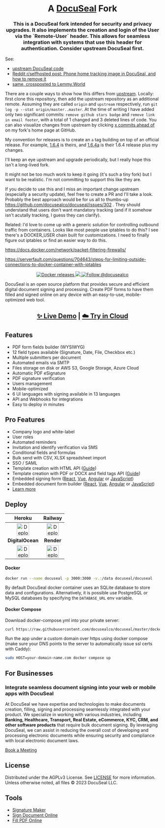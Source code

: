 <h1 align="center" style="border-bottom: none">
  <div>
    A <a href="https://www.docuseal.com">DocuSeal</a> Fork
  </div>
</h1>
<h3 align="center">
This is a DocuSeal fork intended for security and privacy upgrades. It also implements the creation and login of the User via the `Remote-User` header. This allows for seamless integration with systems that use this header for authentication. Consider upstream DocuSeal first.
</h3>

See:

* [upstream DocuSeal code](https://github.com/docusealco/docuseal)
* [Reddit r/selfhosted post: Phone home tracking image in DocuSeal, and how to remove it](https://www.reddit.com/r/selfhosted/comments/1dr2nby/phone_home_tracking_image_in_docuseal_and_how_to/)
* [same, crossposted to Lemmy.World](https://lemmy.world/post/17046423)

There are a couple ways to show how this differs from [upstream](https://github.com/docusealco/docuseal). Locally: first clone this repository, then add the upstream repository as an additional remote. Assuming they are called `origin` and `upstream` respectively, run `git log -p --stat origin/master..master`. At the time of writing I have added only two significant commits: `remove github stars badge` and `remove link in email footer`, with a total of 1 changed and 3 deleted lines of code. You can also visualize changes from upstream by clicking [x commits ahead of](https://github.com/meonkeys/docuseal/compare/docusealco%3Adocuseal%3Amaster...master) on my fork's home page at GitHub.

My convention for releases is to create an `a` tag building on top of an official release. For example, [1.6.4](https://github.com/docusealco/docuseal/releases/tag/1.6.4) is theirs, and [1.6.4a](https://github.com/meonkeys/docuseal/releases/tag/1.6.4a) is their 1.6.4 release plus my changes.

I'll keep an eye upstream and upgrade periodically, but I really hope this isn't a long-lived fork. 

It might not be too much work to keep it going (it's such a tiny fork) but I want to be realistic. I'm not committing to support this like they are.

If you decide to use this and I miss an important change upstream (especially a security update), feel free to create a PR and I'll take a look. Probably the best approach would be for us all to thumbs-up https://github.com/docusealco/docuseal/issues/302 . They should understand that users don't want mandatory tracking (and if it somehow isn't acutally tracking, I guess they can clarify).

Related: I'd love to come up with a generic solution for controlling outbound traffic from containers. Looks like most people use iptables to do this? I see there's a DOCKER_USER chain built for customizations. I need to finally figure out iptables or find an easier way to do this.

https://docs.docker.com/network/packet-filtering-firewalls/

https://serverfault.com/questions/704643/steps-for-limiting-outside-connections-to-docker-container-with-iptables

<p align="center">
  <a href="https://hub.docker.com/r/docuseal/docuseal">
    <img alt="Docker releases" src="https://img.shields.io/docker/v/docuseal/docuseal">
  </a>
  <a href="https://discord.gg/qygYCDGck9">
    <img src="https://img.shields.io/discord/1125112641170448454?logo=discord"/>
  </a>
  <a href="https://twitter.com/intent/follow?screen_name=docusealco">
    <img src="https://img.shields.io/twitter/follow/docusealco?style=social" alt="Follow @docusealco" />
  </a>
</p>
<p>
DocuSeal is an open source platform that provides secure and efficient digital document signing and processing. Create PDF forms to have them filled and signed online on any device with an easy-to-use, mobile-optimized web tool.
</p>
<h2 align="center">
  <a href="https://demo.docuseal.tech">✨ Live Demo</a>
  <span>|</span>
  <a href="https://docuseal.com/sign_up">☁️ Try in Cloud</a>
</h2>

## Features
- PDF form fields builder (WYSIWYG)
- 12 field types available (Signature, Date, File, Checkbox etc.)
- Multiple submitters per document
- Automated emails via SMTP
- Files storage on disk or AWS S3, Google Storage, Azure Cloud
- Automatic PDF eSignature
- PDF signature verification
- Users management
- Mobile-optimized
- 6 UI languages with signing available in 13 languages
- API and Webhooks for integrations
- Easy to deploy in minutes

## Pro Features
- Company logo and white-label
- User roles
- Automated reminders
- Invitation and identify verification via SMS
- Conditional fields and formulas
- Bulk send with CSV, XLSX spreadsheet import
- SSO / SAML
- Template creation with HTML API ([Guide](https://www.docuseal.com/guides/create-pdf-document-fillable-form-with-html-api))
- Template creation with PDF or DOCX and field tags API ([Guide](https://www.docuseal.com/guides/use-embedded-text-field-tags-in-the-pdf-to-create-a-fillable-form))
- Embedded signing form ([React](https://github.com/docusealco/docuseal-react), [Vue](https://github.com/docusealco/docuseal-vue), [Angular](https://github.com/docusealco/docuseal-angular) or [JavaScript](https://www.docuseal.com/docs/embedded))
- Embedded document form builder ([React](https://github.com/docusealco/docuseal-react), [Vue](https://github.com/docusealco/docuseal-vue), [Angular](https://github.com/docusealco/docuseal-angular) or [JavaScript](https://www.docuseal.com/docs/embedded))
- [Learn more](https://www.docuseal.com/pricing)

## Deploy

|Heroku|Railway|
|:--:|:---:|
| [<img alt="Deploy on Heroku" src="https://www.herokucdn.com/deploy/button.svg" height="40">](https://heroku.com/deploy?template=https://github.com/docusealco/docuseal-heroku) | [<img alt="Deploy on Railway" src="https://railway.app/button.svg" height="40">](https://railway.app/template/IGoDnc?referralCode=ruU7JR)|
|**DigitalOcean**|**Render**|
| [<img alt="Deploy on DigitalOcean" src="https://www.deploytodo.com/do-btn-blue.svg" height="40">](https://cloud.digitalocean.com/apps/new?repo=https://github.com/docusealco/docuseal-digitalocean/tree/master&refcode=421d50f53990) | [<img alt="Deploy to Render" src="https://render.com/images/deploy-to-render-button.svg" height="40">](https://render.com/deploy?repo=https://github.com/docusealco/docuseal-render)

#### Docker

```sh
docker run --name docuseal -p 3000:3000 -v.:/data docuseal/docuseal
```

By default DocuSeal docker container uses an SQLite database to store data and configurations. Alternatively, it is possible use PostgreSQL or MySQL databases by specifying the `DATABASE_URL` env variable.

#### Docker Compose

Download docker-compose.yml into your private server:
```sh
curl https://raw.githubusercontent.com/docusealco/docuseal/master/docker-compose.yml > docker-compose.yml
```

Run the app under a custom domain over https using docker compose (make sure your DNS points to the server to automatically issue ssl certs with Caddy):
```sh
sudo HOST=your-domain-name.com docker compose up
```

## For Businesses
### Integrate seamless document signing into your web or mobile apps with DocuSeal

At DocuSeal we have expertise and technologies to make documents creation, filling, signing and processing seamlessly integrated with your product. We specialize in working with various industries, including **Banking, Healthcare, Transport, Real Estate, eCommerce, KYC, CRM, and other software products** that require bulk document signing. By leveraging DocuSeal, we can assist in reducing the overall cost of developing and processing electronic documents while ensuring security and compliance with local electronic document laws.

[Book a Meeting](https://www.docuseal.com/contact)

## License

Distributed under the AGPLv3 License. See [LICENSE](https://github.com/docusealco/docuseal/blob/master/LICENSE) for more information.
Unless otherwise noted, all files © 2023 DocuSeal LLC.

## Tools

- [Signature Maker](https://www.docuseal.com/online-signature)
- [Sign Document Online](https://www.docuseal.com/sign-documents-online)
- [Fill PDF Online](https://www.docuseal.com/fill-pdf)
